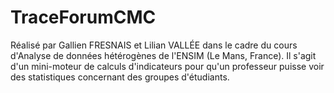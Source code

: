 # TraceForumCMC
Réalisé par Gallien FRESNAIS et Lilian VALLÉE dans le cadre du cours d'Analyse de données hétérogènes de l'ENSIM (Le Mans, France). Il s'agit d'un mini-moteur de calculs d'indicateurs pour qu'un professeur puisse voir des statistiques concernant des groupes d'étudiants.
